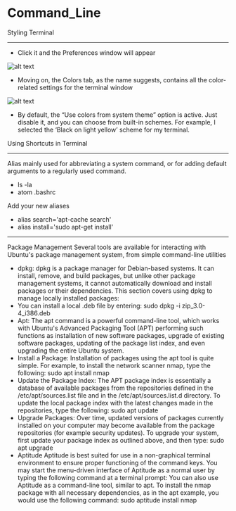 # Command_Line

Styling Terminal
********************
- Click it and the Preferences window will appear

![alt text](https://www.maketecheasier.com/assets/uploads/2017/01/command-line-terminal-edit-preferences-menu-general-tab.png)


- Moving on, the Colors tab, as the name suggests, contains all the color-related settings for the terminal window

![alt text](https://www.maketecheasier.com/assets/uploads/2017/01/command-line-terminal-edit-preferences-menu-colors-tab.png)

- By default, the “Use colors from system theme” option is active. Just disable it, and you can choose from built-in schemes. For example, I selected the ‘Black on light yellow’ scheme for my terminal.


Using Shortcuts in Terminal
********************************

Alias mainly used for abbreviating a system command, or for adding default arguments to a regularly used command.

- ls -la
- atom .bashrc

Add your new aliases

- alias search='apt-cache search'
- alias install='sudo apt-get install'

******************************************

Package Management
Several tools are available for interacting with Ubuntu's package management system, from simple command-line utilities
- dpkg:
dpkg is a package manager for Debian-based systems. It can install, remove, and build packages, but unlike other package management systems, it cannot automatically download and install packages or their dependencies. This section covers using dpkg to manage locally installed packages:
- You can install a local .deb file by entering:
sudo dpkg -i zip_3.0-4_i386.deb
- Apt:
The apt command is a powerful command-line tool, which works with Ubuntu's Advanced Packaging Tool (APT) performing such functions as installation of new software packages, upgrade of existing software packages, updating of the package list index, and even upgrading the entire Ubuntu system.
- Install a Package: Installation of packages using the apt tool is quite simple. For example, to install the network scanner nmap, type the following:
sudo apt install nmap
- Update the Package Index: The APT package index is essentially a database of available packages from the repositories defined in the /etc/apt/sources.list file and in the /etc/apt/sources.list.d directory. To update the local package index with the latest changes made in the repositories, type the following:
sudo apt update
- Upgrade Packages: Over time, updated versions of packages currently installed on your computer may become available from the package repositories (for example security updates). To upgrade your system, first update your package index as outlined above, and then type:
sudo apt upgrade
- Aptitude
Aptitude is best suited for use in a non-graphical terminal environment to ensure proper functioning of the command keys. You may start the menu-driven interface of Aptitude as a normal user by typing the following command at a terminal prompt:
You can also use Aptitude as a command-line tool, similar to apt. To install the nmap package with all necessary dependencies, as in the apt example, you would use the following command:
sudo aptitude install nmap
